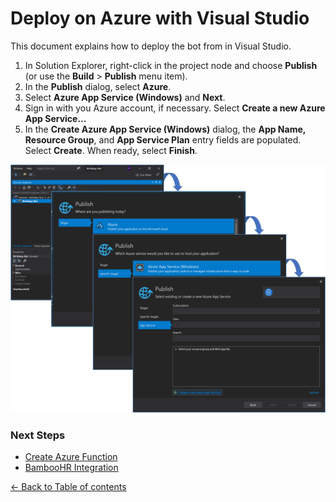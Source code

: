 # Deploy on Azure with Visual Studio
This document explains how to deploy the bot from in Visual Studio.

1. In Solution Explorer, right-click in the project node and choose **Publish** (or use the **Build** > **Publish** menu item).
1. In the **Publish** dialog, select **Azure**.
1. Select **Azure App Service (Windows)** and **Next**.
1. Sign in with you Azure account, if necessary. Select **Create a new Azure App Service...**
1. In the **Create Azure App Service (Windows)** dialog, the **App Name, Resource Group**, and **App Service Plan** entry fields are populated. Select **Create**. When ready, select **Finish**.

![Deploy on Azure](images/deploy.png)

### Next Steps

* [Create Azure Function](AzureFunction.md#create-azure-function)
* [BambooHR Integration](BambooHR.md#bambooHR-integration)

[← Back to Table of contents](README.md#table-of-contents)